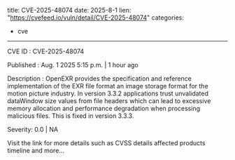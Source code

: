  
title: CVE-2025-48074
date: 2025-8-1
lien: "https://cvefeed.io/vuln/detail/CVE-2025-48074"
categories:
  - cve
---

CVE ID : CVE-2025-48074

Published :  Aug. 1
2025
5:15 p.m. | 1 hour ago

Description : OpenEXR provides the specification and reference implementation of the EXR file format
an image storage format for the motion picture industry. In version 3.3.2
applications trust unvalidated dataWindow size values from file headers
which can lead to excessive memory allocation and performance degradation when processing malicious files. This is fixed in version 3.3.3.

Severity: 0.0 | NA

Visit the link for more details
such as CVSS details
affected products
timeline
and more...
